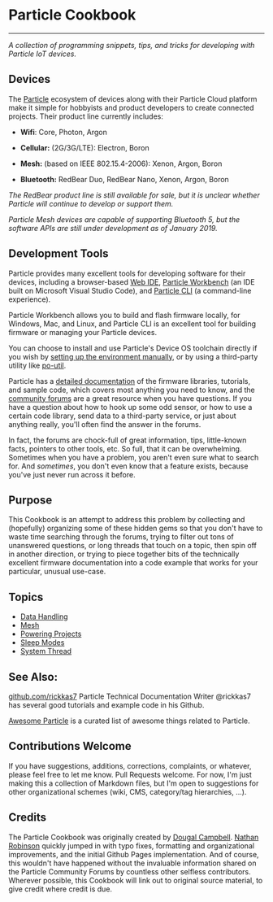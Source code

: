 # Particle Cookbook

* * *

_A collection of programming snippets, tips, and tricks for developing with
Particle IoT devices._

## Devices

The [Particle](https://particle.io/) ecosystem of devices along with their
Particle Cloud platform make it simple for hobbyists and product developers
to create connected projects.  Their product line currently includes:

-   **Wifi**: Core, Photon, Argon

-   **Cellular:** (2G/3G/LTE): Electron, Boron

-   **Mesh:** (based on IEEE 802.15.4-2006): Xenon, Argon, Boron

-   **Bluetooth:** RedBear Duo, RedBear Nano, Xenon, Argon, Boron

_The RedBear product line is still available for sale, but it is unclear
whether Particle will continue to develop or support them._

_Particle Mesh devices are capable of supporting Bluetooth 5, but the
software APIs are still under development as of January 2019._

## Development Tools

Particle provides many excellent tools for developing software for their
devices, including a browser-based [Web IDE](https://build.particle.io/),
[Particle Workbench](https://www.particle.io/workbench) (an IDE built on
Microsoft Visual Studio Code), and [Particle
CLI](https://docs.particle.io/tutorials/developer-tools/cli/) (a
command-line experience).

Particle Workbench allows you to build and flash firmware locally, for
Windows, Mac, and Linux, and Particle CLI is an excellent tool for building
firmware or managing your Particle devices.

You can choose to install and use Particle's Device OS toolchain directly if
you wish by [setting up the environment
manually](https://docs.particle.io/support/particle-tools-faq/local-build/),
or by using a third-party utility like [po-util](https://po-util.com).

Particle has a [detailed
documentation](https://docs.particle.io/reference/device-os/firmware) of the
firmware libraries, tutorials, and sample code, which covers most anything
you need to know, and the [community forums](https://community.particle.io/)
are a great resource when you have questions.  If you have a question about
how to hook up some odd sensor, or how to use a certain code library, send
data to a third-party service, or just about anything really, you'll often
find the answer in the forums.

In fact, the forums are chock-full of great information, tips, little-known
facts, pointers to other tools, etc.  So full, that it can be overwhelming. 
Sometimes when you have a problem, you aren't even sure what to search for. 
And _sometimes_, you don't even know that a feature exists, because you've
just never run across it before.

## Purpose

This Cookbook is an attempt to address this problem by collecting and
(hopefully) organizing some of these hidden gems so that you don't have to
waste time searching through the forums, trying to filter out tons of
unanswered questions, or long threads that touch on a topic, then spin off
in another direction, or trying to piece together bits of the technically
excellent firmware documentation into a code example that works for your
particular, unusual use-case.

## Topics

-   [Data Handling](doc/data-handling.md)
-   [Mesh](doc/mesh.md)
-   [Powering Projects](doc/powering-projects.md)
-   [Sleep Modes](doc/sleep-modes.md)
-   [System Thread](doc/system-thread.md)

## See Also:
[github.com/rickkas7](https://github.com/rickkas7) Particle Technical Documentation Writer @rickkas7 has several good tutorials
and example code in his Github.

[Awesome Particle](https://github.com/particle-iot/awesome-particle) is a curated list of awesome things related to Particle.

## Contributions Welcome

If you have suggestions, additions, corrections, complaints, or whatever,
please feel free to let me know.  Pull Requests welcome.  For now, I'm just
making this a collection of Markdown files, but I'm open to suggestions for
other organizational schemes (wiki, CMS, category/tag hierarchies, ...).

## Credits

The Particle Cookbook was originally created by [Dougal
Campbell](@dougalcampbell).  [Nathan Robinson](@nrobinson2000) quickly
jumped in with typo fixes, formatting and organizational improvements, and
the initial Github Pages implementation.  And of course, this wouldn't have
happened without the invaluable information shared on the Particle Community
Forums by countless other selfless contributors.  Wherever possible, this
Cookbook will link out to original source material, to give credit where
credit is due.

